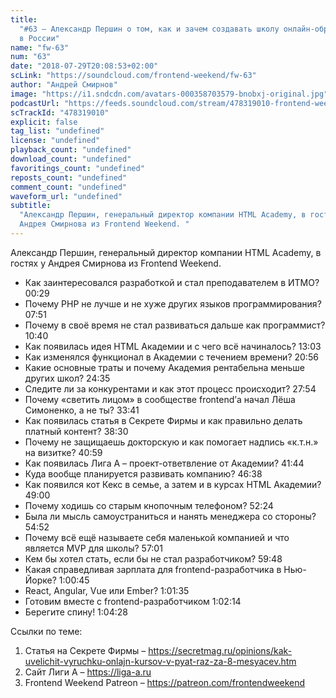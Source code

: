 ```yaml
---
title:
  "#63 – Александр Першин о том, как и зачем создавать школу онлайн-образования
  в России"
name: "fw-63"
num: "63"
date: "2018-07-29T20:08:53+02:00"
scLink: "https://soundcloud.com/frontend-weekend/fw-63"
author: "Андрей Смирнов"
image: "https://i1.sndcdn.com/avatars-000358703579-bnobxj-original.jpg"
podcastUrl: "https://feeds.soundcloud.com/stream/478319010-frontend-weekend-fw-63.m4a"
scTrackId: "478319010"
explicit: false
tag_list: "undefined"
license: "undefined"
playback_count: "undefined"
download_count: "undefined"
favoritings_count: "undefined"
reposts_count: "undefined"
comment_count: "undefined"
waveform_url: "undefined"
subtitle:
  "Александр Першин, генеральный директор компании HTML Academy, в гостях у
  Андрея Смирнова из Frontend Weekend. "
---
```


Александр Першин, генеральный директор компании HTML Academy, в гостях у Андрея
Смирнова из Frontend Weekend.

- Как заинтересовался разработкой и стал преподавателем в ИТМО?
  <timecode sec="29">00:29</timecode>
- Почему PHP не лучше и не хуже других языков программирования?
  <timecode sec="471">07:51</timecode>
- Почему в своё время не стал развиваться дальше как программист?
  <timecode sec="640">10:40</timecode>
- Как появилась идея HTML Академии и с чего всё начиналось?
  <timecode sec="783">13:03</timecode>
- Как изменялся функционал в Академии с течением времени?
  <timecode sec="1256">20:56</timecode>
- Какие основные траты и почему Академия рентабельна меньше других школ?
  <timecode sec="1475">24:35</timecode>
- Следите ли за конкурентами и как этот процесс происходит?
  <timecode sec="1674">27:54</timecode>
- Почему «светить лицом» в сообществе frontend’а начал Лёша Симоненко, а не ты?
  <timecode sec="2021">33:41</timecode>
- Как появилась статья в Секрете Фирмы и как правильно делать платный контент?
  <timecode sec="2310">38:30</timecode>
- Почему не защищаешь докторскую и как помогает надпись «к.т.н.» на визитке?
  <timecode sec="2459">40:59</timecode>
- Как появилась Лига А – проект-ответвление от Академии?
  <timecode sec="2504">41:44</timecode>
- Куда вообще планируется развивать компанию?
  <timecode sec="2798">46:38</timecode>
- Как появился кот Кекс в семье, а затем и в курсах HTML Академии?
  <timecode sec="2940">49:00</timecode>
- Почему ходишь со старым кнопочным телефоном?
  <timecode sec="3144">52:24</timecode>
- Была ли мысль самоустраниться и нанять менеджера со стороны?
  <timecode sec="3292">54:52</timecode>
- Почему всё ещё называете себя маленькой компанией и что является MVP для
  школы? <timecode sec="3421">57:01</timecode>
- Кем бы хотел стать, если бы не стал разработчиком?
  <timecode sec="3588">59:48</timecode>
- Какая справедливая зарплата для frontend-разработчика в Нью-Йорке?
  <timecode sec="3645">1:00:45</timecode>
- React, Angular, Vue или Ember? <timecode sec="3695">1:01:35</timecode>
- Готовим вместе с frontend-разработчиком
  <timecode sec="3734">1:02:14</timecode>
- Берегите спину! <timecode sec="3868">1:04:28</timecode>

Ссылки по теме:

1. Статья на Секрете Фирмы –
   <https://secretmag.ru/opinions/kak-uvelichit-vyruchku-onlajn-kursov-v-pyat-raz-za-8-mesyacev.htm>
2. Сайт Лиги А – <https://liga-a.ru>
3. Frontend Weekend Patreon – <https://patreon.com/frontendweekend>
